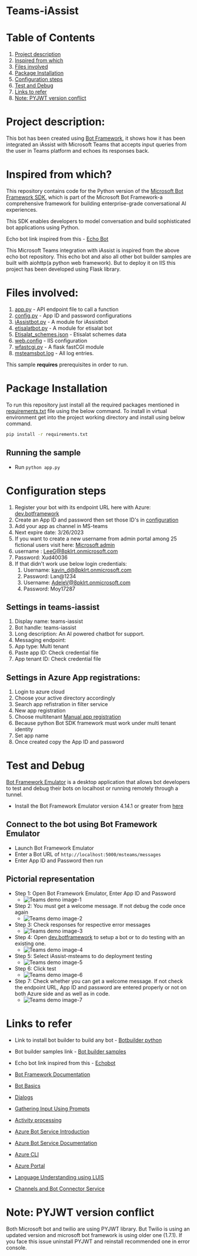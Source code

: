 # Teams-iAssist

Table of Contents
=================

1. [Project description](#project-description)
2. [Inspired from which](#inspired-from-which)
3. [Files involved](#files-involved)
4. [Package Installation](#Package-Installation)
5. [Configuration steps](#Configuration-steps)
6. [Test and Debug](#Test-and-Debug)
7. [Links to refer](#Links-to-refer)
8. [Note: PYJWT version conflict](#PYJWT-version-conflict)

<a name="projectdesc"></a>

# Project description:
This bot has been created using [Bot Framework](https://dev.botframework.com), it shows how it has been integrated an 
iAssist with Microsoft Teams that accepts input queries from the user in Teams platform and echoes its responses back.

<a name="inspiredfrom"></a>

# Inspired from which?
This repository contains code for the Python version of the [Microsoft Bot Framework SDK](https://github.com/Microsoft/botframework-sdk), 
which is part of the Microsoft Bot Framework-a comprehensive framework for building enterprise-grade conversational AI experiences.

This SDK enables developers to model conversation and build sophisticated bot applications using Python.

Echo bot link inspired from this - [Echo Bot](https://github.com/microsoft/BotBuilder-Samples/tree/main/samples/python/02.echo-bot)

This Microsoft Teams integration with iAssist is inspired from the above echo bot repository. This echo bot and also all
other bot builder samples are built with aiohttp(a python web framework). But to deploy it on IIS this project has been developed using Flask library.

<a name="filesinvolved"></a>

# Files involved:
1. [app.py](https://github.com/kavindevarajan/teams-iassist/blob/master/app.py) - API endpoint file to call a function
2. [config.py](https://github.com/kavindevarajan/teams-iassist/blob/master/config.py) - App ID and password configurations
3. [iAssistbot.py](https://github.com/kavindevarajan/teams-iassist/blob/master/iAssistbot.py) - A module for iAssistbot
4. [etisalatbot.py](https://github.com/kavindevarajan/teams-iassist/blob/master/etisalatbot.py) - A module for etisalat bot
5. [Etisalat_schemes.json](https://github.com/kavindevarajan/teams-iassist/blob/master/Etisalat_schemes.json) - Etisalat schemes data
6. [web.config](https://github.com/kavindevarajan/teams-iassist/blob/master/web.config) - IIS configuration
7. [wfastcgi.py](https://github.com/kavindevarajan/teams-iassist/blob/master/wfastcgi.py) - A flask fastCGI module
8. [msteamsbot.log](https://github.com/kavindevarajan/teams-iassist/blob/master/msteamsbot.log) - All log entries.

This sample **requires** prerequisites in order to run.

<a name="packageinstall"></a>

# Package Installation
To run this repository just install all the required packages mentioned in [requirements.txt]() file using the below command.
To install in virtual environment get into the project working directory and install using below command.
```bash
pip install -r requirements.txt
```

## Running the sample
- Run `python app.py`

<a name="Configurationsteps"></a>

# Configuration steps
1. Register your bot with its endpoint URL here with Azure: [dev.botframework](https://dev.botframework.com/bots/new)
2. Create an App ID and password then set those ID's in [configuration]()
3. Add your app as channel in MS-teams
4. Next expire date: 3/26/2023
5. If you want to create a new username from admin portal among 25 fictional users visit here: [Microsoft admin](https://admin.microsoft.com/#/homepage)
6. username : LeeG@8pklrt.onmicrosoft.com
7. Password: Xud40036
8. If that didn't work use below login credentials:
   1. Username: kavin_d@8pklrt.onmicrosoft.com
   2. Password: Lan@1234
   3. Username: AdeleV@8pklrt.onmicrosoft.com 
   4. Password: Moy17287
## Settings in teams-iassist 
1.	Display name: teams-iassist
2.	Bot handle: teams-iassist
3.	Long description: An AI powered chatbot for support.
4.	Messaging endpoint: 
5.	App type: Multi tenant
6.	Paste app ID: Check credential file
7.	App tenant ID: Check credential file
 
## Settings in Azure App registrations:
1. Login to azure cloud
2. Choose your active directory accordingly
3. Search app refistration in filter service
4. New app registration
5. Choose multitenant [Manual app registration](https://learn.microsoft.com/en-us/azure/bot-service/bot-service-quickstart-registration?view=azure-bot-service-4.0&tabs=userassigned#manual-app-registration )
6. Because python Bot SDK framework must work under multi tenant identity
7. Set app name
8. Once created copy the App ID and password

<a name="testdebug"></a>

# Test and Debug

[Bot Framework Emulator](https://github.com/microsoft/botframework-emulator) is a desktop application that allows bot developers to test and debug their bots on localhost or running remotely through a tunnel.

- Install the Bot Framework Emulator version 4.14.1 or greater from [here](https://github.com/Microsoft/BotFramework-Emulator/releases)

## Connect to the bot using Bot Framework Emulator

- Launch Bot Framework Emulator
- Enter a Bot URL of `http://localhost:5000/msteams/messages`
- Enter App ID and Password then run
## Pictorial representation
- Step 1: Open Bot Framework Emulator, Enter App ID and Password
  - ![Teams demo image-1](https://github.com/kavindevarajan/teams-iassist/blob/master/images/Teams%20emulator%20picture-1.png)
- Step 2: You must get a welcome message. If not debug the code once again
  - ![Teams demo image-2](https://github.com/kavindevarajan/teams-iassist/blob/master/images/Teams%20emulator%20picture-2.png)
- Step 3: Check responses for respective error messages
  - ![Teams demo image-3](https://github.com/kavindevarajan/teams-iassist/blob/master/images/Teams%20emulator%20picture-3.png)
- Step 4: Open [dev.botframework](https://dev.botframework.com/bots/new) to setup a bot or to do testing with an existing one.
  - ![Teams demo image-4](https://github.com/kavindevarajan/teams-iassist/blob/master/images/Teams%20emulator%20picture-4.png)
- Step 5: Select iAssist-msteams to do deployment testing
  - ![Teams demo image-5](https://github.com/kavindevarajan/teams-iassist/blob/master/images/Teams%20emulator%20picture-5.png)
- Step 6: Click test
  - ![Teams demo image-6](https://github.com/kavindevarajan/teams-iassist/blob/master/images/Teams%20emulator%20picture-6.png)
- Step 7: Check whether you can get a welcome message. If not check the endpoint URL, App ID and password are entered 
properly or not on both Azure side and as well as in code.
  - ![Teams demo image-7](https://github.com/kavindevarajan/teams-iassist/blob/master/images/Teams%20emulator%20picture-7.png)

<a name="linktorefer"></a>

# Links to refer
- Link to install bot builder to build any bot - [Botbuilder python](https://github.com/microsoft/botbuilder-python)
 
- Bot builder samples link - [Bot builder samples](https://github.com/microsoft/BotBuilder-Samples/tree/main/samples/python)
 
- Echo bot link inspired from this - [Echobot](https://github.com/microsoft/BotBuilder-Samples/tree/main/samples/python/02.echo-bot)
- [Bot Framework Documentation](https://docs.botframework.com)
- [Bot Basics](https://docs.microsoft.com/azure/bot-service/bot-builder-basics?view=azure-bot-service-4.0)
- [Dialogs](https://docs.microsoft.com/azure/bot-service/bot-builder-concept-dialog?view=azure-bot-service-4.0)
- [Gathering Input Using Prompts](https://docs.microsoft.com/azure/bot-service/bot-builder-prompts?view=azure-bot-service-4.0&tabs=csharp)
- [Activity processing](https://docs.microsoft.com/en-us/azure/bot-service/bot-builder-concept-activity-processing?view=azure-bot-service-4.0)
- [Azure Bot Service Introduction](https://docs.microsoft.com/azure/bot-service/bot-service-overview-introduction?view=azure-bot-service-4.0)
- [Azure Bot Service Documentation](https://docs.microsoft.com/azure/bot-service/?view=azure-bot-service-4.0)
- [Azure CLI](https://docs.microsoft.com/cli/azure/?view=azure-cli-latest)
- [Azure Portal](https://portal.azure.com)
- [Language Understanding using LUIS](https://docs.microsoft.com/azure/cognitive-services/luis/)
- [Channels and Bot Connector Service](https://docs.microsoft.com/azure/bot-service/bot-concepts?view=azure-bot-service-4.0)

<a name="Note:PYJWTversionconflict"></a>

# Note: PYJWT version conflict
Both Microsoft bot and twilio are using PYJWT library. But Twilio is using an updated version and microsoft bot framework is 
using older one (1.7.1). If you face this issue uninstall PYJWT and reinstall recommended one in error console.
